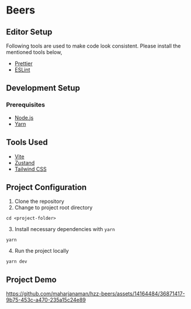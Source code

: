 # Beers

## Editor Setup
Following tools are used to make code look consistent. Please install the mentioned tools below,
- [Prettier](https://prettier.io/)
- [ESLint](https://eslint.org/)

## Development Setup
### Prerequisites
- [Node.js](https://nodejs.org/en/)
- [Yarn](https://yarnpkg.com/)

## Tools Used
- [Vite](https://vitejs.dev/)
- [Zustand](https://github.com/pmndrs/zustand)
- [Tailwind CSS](https://tailwindcss.com/)

## Project Configuration
1. Clone the repository
2. Change to project root directory
  ```
  cd <project-folder>
  ```
3. Install necessary dependencies with `yarn`
```
yarn
```
4. Run the project locally
```
yarn dev
```

## Project Demo
https://github.com/maharjanaman/hzz-beers/assets/14164484/36871417-9b75-453c-a470-235a15c24e89
